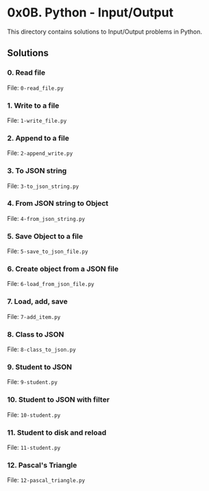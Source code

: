 # 0x0B. Python - Input/Output

This directory contains solutions to Input/Output problems in Python.

## Solutions

### 0. Read file

File: `0-read_file.py`

### 1. Write to a file

File: `1-write_file.py`

### 2. Append to a file

File: `2-append_write.py`

### 3. To JSON string

File: `3-to_json_string.py`

### 4. From JSON string to Object

File: `4-from_json_string.py`

### 5. Save Object to a file

File: `5-save_to_json_file.py`

### 6. Create object from a JSON file

File: `6-load_from_json_file.py`

### 7. Load, add, save

File: `7-add_item.py`

### 8. Class to JSON

File: `8-class_to_json.py`

### 9. Student to JSON

File: `9-student.py`

### 10. Student to JSON with filter

File: `10-student.py`

### 11. Student to disk and reload

File: `11-student.py`

### 12. Pascal's Triangle

File: `12-pascal_triangle.py`